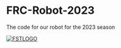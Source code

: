 # FRC-Robot-2023
The code for our robot for the 2023 season

[![FSTLOGO](https://www.fst.com/-/media/images/branding/logo_freudenberg.svg)](https://www.fst.com/)
